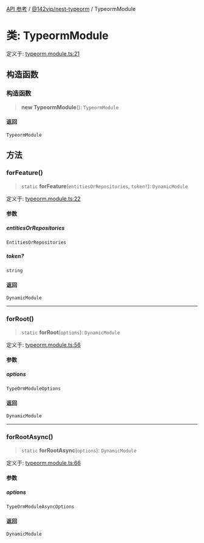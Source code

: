 [API 参考](../../../index.md) / [@142vip/nest-typeorm](../index.md) / TypeormModule

# 类: TypeormModule

定义于: [typeorm.module.ts:21](https://github.com/142vip/core-x/blob/58a4aca72f73ebc92491a458c9b83754486dc296/packages/nest-typeorm/src/core/typeorm.module.ts#L21)

## 构造函数

### 构造函数

> **new TypeormModule**(): `TypeormModule`

#### 返回

`TypeormModule`

## 方法

### forFeature()

> `static` **forFeature**(`entitiesOrRepositories`, `token?`): `DynamicModule`

定义于: [typeorm.module.ts:22](https://github.com/142vip/core-x/blob/58a4aca72f73ebc92491a458c9b83754486dc296/packages/nest-typeorm/src/core/typeorm.module.ts#L22)

#### 参数

##### entitiesOrRepositories

`EntitiesOrRepositories`

##### token?

`string`

#### 返回

`DynamicModule`

***

### forRoot()

> `static` **forRoot**(`options`): `DynamicModule`

定义于: [typeorm.module.ts:56](https://github.com/142vip/core-x/blob/58a4aca72f73ebc92491a458c9b83754486dc296/packages/nest-typeorm/src/core/typeorm.module.ts#L56)

#### 参数

##### options

`TypeOrmModuleOptions`

#### 返回

`DynamicModule`

***

### forRootAsync()

> `static` **forRootAsync**(`options`): `DynamicModule`

定义于: [typeorm.module.ts:66](https://github.com/142vip/core-x/blob/58a4aca72f73ebc92491a458c9b83754486dc296/packages/nest-typeorm/src/core/typeorm.module.ts#L66)

#### 参数

##### options

`TypeOrmModuleAsyncOptions`

#### 返回

`DynamicModule`
